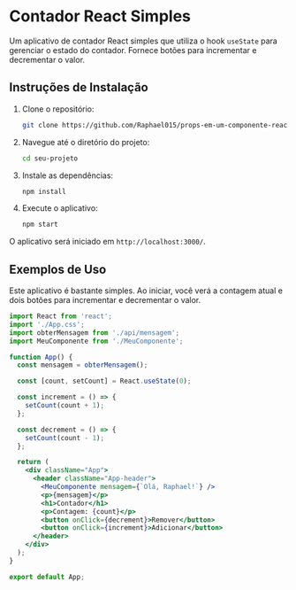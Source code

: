 # Contador React Simples

Um aplicativo de contador React simples que utiliza o hook `useState` para gerenciar o estado do contador. Fornece botões para incrementar e decrementar o valor.

## Instruções de Instalação

1. Clone o repositório:

    ```bash
    git clone https://github.com/Raphael015/props-em-um-componente-react.
    ```

2. Navegue até o diretório do projeto:

    ```bash
    cd seu-projeto
    ```

3. Instale as dependências:

    ```bash
    npm install
    ```

4. Execute o aplicativo:

    ```bash
    npm start
    ```

O aplicativo será iniciado em `http://localhost:3000/`.

## Exemplos de Uso

Este aplicativo é bastante simples. Ao iniciar, você verá a contagem atual e dois botões para incrementar e decrementar o valor.

```jsx
import React from 'react';
import './App.css';
import obterMensagem from './api/mensagem';
import MeuComponente from './MeuComponente'; 

function App() {
  const mensagem = obterMensagem();

  const [count, setCount] = React.useState(0);

  const increment = () => {
    setCount(count + 1);
  };

  const decrement = () => {
    setCount(count - 1);
  };

  return (
    <div className="App">
      <header className="App-header">
        <MeuComponente mensagem={`Olá, Raphael!`} />
        <p>{mensagem}</p>
        <h1>Contador</h1>
        <p>Contagem: {count}</p>
        <button onClick={decrement}>Remover</button>
        <button onClick={increment}>Adicionar</button>
      </header>
    </div>
  );
}

export default App;
